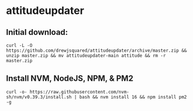 # attitudeupdater
 


## Initial download:
`curl -L -O https://github.com/drewjsquared/attitudeupdater/archive/master.zip && unzip master.zip && mv attitudeupdater-main attitude && rm -r master.zip`

## Install NVM, NodeJS, NPM, & PM2
`curl -o- https://raw.githubusercontent.com/nvm-sh/nvm/v0.39.3/install.sh | bash && nvm install 16 && npm install pm2 -g`